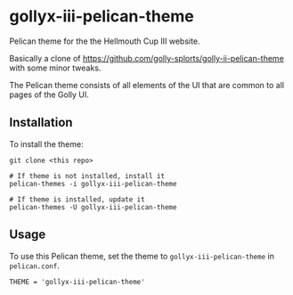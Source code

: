 # gollyx-iii-pelican-theme

Pelican theme for the the Hellmouth Cup III website.

Basically a clone of <https://github.com/golly-splorts/golly-ii-pelican-theme> with some minor tweaks.

The Pelican theme consists of all elements of the UI that are common to
all pages of the Golly UI.

## Installation

To install the theme:

```
git clone <this repo>

# If theme is not installed, install it
pelican-themes -i gollyx-iii-pelican-theme

# If theme is installed, update it
pelican-themes -U gollyx-iii-pelican-theme
```

## Usage

To use this Pelican theme, set the theme to `gollyx-iii-pelican-theme`
in `pelican.conf`.

```
THEME = 'gollyx-iii-pelican-theme'
```
